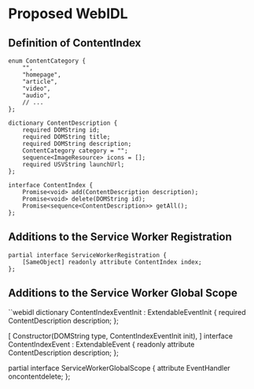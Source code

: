 # Proposed WebIDL

## Definition of ContentIndex
```webidl
enum ContentCategory {
    "",
    "homepage",
    "article",
    "video",
    "audio",
    // ...
};

dictionary ContentDescription {
    required DOMString id;
    required DOMString title;
    required DOMString description;
    ContentCategory category = "";
    sequence<ImageResource> icons = [];
    required USVString launchUrl;
};

interface ContentIndex {
    Promise<void> add(ContentDescription description);
    Promise<void> delete(DOMString id);
    Promise<sequence<ContentDescription>> getAll();
};
```

## Additions to the Service Worker Registration
```webidl
partial interface ServiceWorkerRegistration {
    [SameObject] readonly attribute ContentIndex index;
};
```

## Additions to the Service Worker Global Scope
``webidl
dictionary ContentIndexEventInit : ExtendableEventInit {
    required ContentDescription description;
};

[
   Constructor(DOMString type, ContentIndexEventInit init),
] interface ContentIndexEvent : ExtendableEvent {
    readonly attribute ContentDescription description;
};

partial interface ServiceWorkerGlobalScope {
    attribute EventHandler oncontentdelete;
};
```